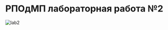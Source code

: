 # РПОдМП лабораторная работа №2
![lab2](https://user-images.githubusercontent.com/70768537/160369194-34d50303-0803-45df-9913-e46d7d71ba48.jpg)
